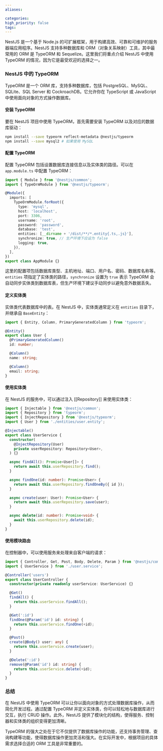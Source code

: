 ```yaml
---
aliases: 

categories: 
high_priority: false
tags:
---
```

NestJS 是一个基于 Node.js 的可扩展框架，用于构建高效、可靠和可维护的服务器端应用程序。NestJS 支持多种数据库和 ORM（对象关系映射）工具，其中最常用的 ORM 是 TypeORM 和 Sequelize。这里我们将重点介绍 NestJS 中使用 TypeORM 的情况，因为它是最受欢迎的选择之一。

### NestJS 中的 TypeORM

TypeORM 是一个 ORM 库，支持多种数据库，包括 PostgreSQL、MySQL、SQLite、SQL Server 和 CockroachDB。它允许你在 TypeScript 或 JavaScript 中使用面向对象的方式操作数据库。

#### 安装 TypeORM

要在 NestJS 项目中使用 TypeORM，首先需要安装 TypeORM 以及对应的数据库驱动：

```bash
npm install --save typeorm reflect-metadata @nestjs/typeorm
npm install --save mysql2 # 如果使用 MySQL
```

#### 配置 TypeORM

配置 TypeORM 包括设置数据库连接信息以及实体类的路径。可以在 `app.module.ts` 中配置 TypeORM：

```typescript
import { Module } from '@nestjs/common';
import { TypeOrmModule } from '@nestjs/typeorm';

@Module({
  imports: [
    TypeOrmModule.forRoot({
      type: 'mysql',
      host: 'localhost',
      port: 3306,
      username: 'root',
      password: 'password',
      database: 'test',
      entities: [__dirname + '/dist/**/*.entity{.ts,.js}'],
      synchronize: true, // 生产环境下应设为 false
      logging: true,
    }),
  ],
})
export class AppModule {}
```

这里的配置项包括数据库类型、主机地址、端口、用户名、密码、数据库名称等。`entities` 项指定了实体类的路径，`synchronize` 设置为 `true` 表示 TypeORM 会自动同步实体类到数据库表，但生产环境下建议手动同步以避免意外数据丢失。

#### 定义实体类

实体类代表数据库中的表。在 NestJS 中，实体类通常定义在 `entities` 目录下，并继承自 `BaseEntity`：

```typescript
import { Entity, Column, PrimaryGeneratedColumn } from 'typeorm';

@Entity()
export class User {
  @PrimaryGeneratedColumn()
  id: number;

  @Column()
  name: string;

  @Column()
  email: string;
}
```

#### 使用实体类

在 NestJS 的服务中，可以通过注入 [[Repository]] 来使用实体类：

```typescript
import { Injectable } from '@nestjs/common';
import { Repository } from 'typeorm';
import { InjectRepository } from '@nestjs/typeorm';
import { User } from './entities/user.entity';

@Injectable()
export class UserService {
  constructor(
    @InjectRepository(User)
    private userRepository: Repository<User>,
  ) {}

  async findAll(): Promise<User[]> {
    return await this.userRepository.find();
  }

  async findOne(id: number): Promise<User> {
    return await this.userRepository.findOneBy({ id });
  }

  async create(user: User): Promise<User> {
    return await this.userRepository.save(user);
  }

  async delete(id: number): Promise<void> {
    await this.userRepository.delete(id);
  }
}
```

#### 使用模块路由

在控制器中，可以使用服务来处理来自客户端的请求：

```typescript
import { Controller, Get, Post, Body, Delete, Param } from '@nestjs/common';
import { UserService } from './user.service';

@Controller('users')
export class UserController {
  constructor(private readonly userService: UserService) {}

  @Get()
  findAll() {
    return this.userService.findAll();
  }

  @Get(':id')
  findOne(@Param('id') id: string) {
    return this.userService.findOne(+id);
  }

  @Post()
  create(@Body() user: any) {
    return this.userService.create(user);
  }

  @Delete(':id')
  remove(@Param('id') id: string) {
    return this.userService.delete(+id);
  }
}
```

### 总结

在 NestJS 中使用 TypeORM 可以让你以面向对象的方式处理数据库操作，从而简化开发过程。通过配置 TypeORM 并定义实体类，你可以轻松地与数据库进行交互，执行 CRUD 操作。此外，NestJS 提供了模块化的结构，使得服务、控制器和实体类的组织变得更加清晰。

TypeORM 的强大之处在于它不仅提供了数据库操作的功能，还支持事务管理、查询构建等功能，使得数据库操作更加灵活和强大。在实际开发中，根据项目的具体需求选择合适的 ORM 工具是非常重要的。